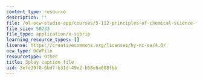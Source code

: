 ```yaml
---
content_type: resource
description: ''
file: /ol-ocw-studio-app/courses/5-112-principles-of-chemical-science-fall-2005/3efd39f86bd7b31d49e2b58c6a688fbb_sNdTPKvsYXg.srt
file_size: 50233
file_type: application/x-subrip
learning_resource_types: []
license: https://creativecommons.org/licenses/by-nc-sa/4.0/
ocw_type: OCWFile
resourcetype: Other
title: 3play caption file
uid: 3efd39f8-6bd7-b31d-49e2-b58c6a688fbb
---
```


